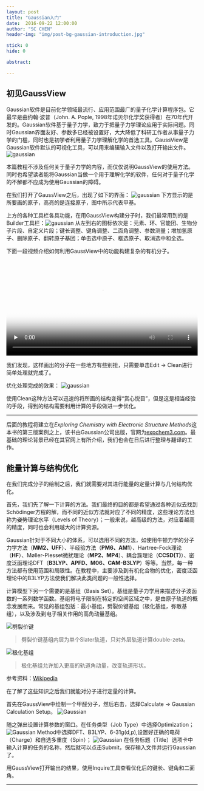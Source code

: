 ```yaml
---
layout: post
title: "Gaussian入门"
date:  2016-09-22 12:00:00
author: "SC CHEN"
header-img: "img/post-bg-gaussian-introduction.jpg"

stick: 0
hide: 0

abstract: 

---
```


<p id="gv-at-first-sight">
</p>

## 初见GaussView

Gaussian软件是目前化学领域最流行、应用范围最广的量子化学计算程序包。它最早是由约翰·波普（John. A. Pople, 1998年诺贝尔化学奖获得者）在70年代开发的。Gaussian软件基于量子力学，致力于把量子力学理论应用于实际问题。同时Gaussian界面友好、参数多已经被设置好，大大降低了科研工作者从事量子力学的门槛，同时也是初学者利用量子力学理解化学的首选工具。GaussView是Gaussian软件默认的可视化工具，可以用来编辑输入文件以及打开输出文件。
​![gaussian](/img/in-post/2016-09-22-gaussian-introduction/1.png)

本篇教程不涉及任何关于量子力学的内容，而仅仅说明GaussView的使用方法。同时也希望读者能将Gaussian当做一个用于理解化学的软件，任何对于量子化学的不解都不应成为使用Gaussian的障碍。

在我们打开了GaussView之后，出现了如下的界面：
​![gaussian](/img/in-post/2016-09-22-gaussian-introduction/2.png)
下方显示的是所要画的原子，高亮的是连接原子，图中所示代表甲基。

上方的各种工具栏各具功能，在用GaussView构建分子时，我们最常用到的是Builder工具栏：
​![gaussian](/img/in-post/2016-09-22-gaussian-introduction/3.png)
从左到右的图标依次是：元素、环、官能团、生物分子片段、自定义片段；键长调整、键角调整、二面角调整、参数测量；增加氢原子、删除原子、翻转原子基团；单击选中原子、框选原子、取消选中和全选。

下面一段视频介绍如何利用GaussView中的功能构建复杂的有机分子。

<video id="video" controls="" preload="none" poster="/img/in-post/2016-09-22-gaussian-introduction/gv.png" width="100%" heigh="100%" src="/img/in-post/2016-09-22-gaussian-introduction/gv.mp4" type="video/mp4">
</video>

我们发现，这样画出的分子在一些地方有些别扭，只需要单击Edit → Clean进行简单处理就完成了。

优化处理完成的效果：
​![gaussian](/img/in-post/2016-09-22-gaussian-introduction/4.png)

使用Clean这种方法可以迅速的将所画的结构变得“赏心悦目”，但是这是相当经验的手段，得到的结构需要利用计算的手段做进一步优化。

<hr />

<p id="energy-calc-geometry-opt">
</p>

后面的教程将建立在<I>Exploring Chemistry with Electronic Structure Methods</I>这本书的第三版案例之上，该书由Gaussian公司出版，官网为[expchem3.com](http://expchem3.com)。最基础的理论背景已经在其官网上有所介绍，我们也会在日后进行整理与翻译的工作。

## 能量计算与结构优化

在我们完成分子的绘制之后，我们就需要对其进行能量的定量计算与几何结构优化。

首先，我们先了解一下计算的方法。我们最终的目的都是希望通过各种近似去找到Schödinger方程的解，而不同的近似方法就对应了不同的精度，这些理论方法也称为<del>姿势</del>理论水平（Levels of Theory）；一般来说，越高级的方法，对应着越高的精度，同时也会利用越大的计算资源。

Gaussian针对于不同大小的体系，可以选用不同的方法，如使用牛顿力学的分子力学方法（<b>MM2、UFF</b>）、半经验方法（<b>PM6、AM1</b>）、Hartree-Fock理论（<b>HF</b>）、Møller-Plesset微扰理论（<b>MP2、MP4</b>）、耦合簇理论（<b>CCSD(T)</b>）、密度泛函理论DFT（<b>B3LYP、APFD、M06、CAM-B3LYP</b>）等等。当然，每一种方法都有使用范围和局限性。在教程中，主要涉及到有机化合物的优化，密度泛函理论中的B3LYP方法使我们解决此类问题的一般性选择。

计算模型下另一个需要的是基组（Basis Set）。基组是量子力学用来描述分子波函数的一系列数学函数。基组将电子限制在特定的空间区域之中，是由原子轨道的概念发展而来。常见的基组包括：最小基组，劈裂价键基组（极化基组，弥散基组），以及涉及到电子相关作用的高角动量基组。

![劈裂价键](/img/in-post/2016-09-22-gaussian-introduction/5.gif)
> 劈裂价键基组内层为单个Slater轨道，只对外层轨道计算double-zeta。

![极化基组](/img/in-post/2016-09-22-gaussian-introduction/6.png)
> 极化基组允许加入更高的轨道角动量，改变轨道形状。

参考资料：[Wikipedia](https://en.wikipedia.org/wiki/Basis_set_(chemistry))

在了解了这些知识之后我们就能对分子进行定量的计算。

首先在GaussView中绘制一个甲醛分子，然后右击，选择Calculate → Gaussian Calculation Setup。
![Gaussian](/img/in-post/2016-09-22-gaussian-introduction/7.png)

随之弹出设置计算参数的窗口。在任务类型（Job Type）中选择Optimization；
![Gaussian](/img/in-post/2016-09-22-gaussian-introduction/8.png)
Method中选择DFT、B3LYP、6-31g(d,p),设置好正确的电荷（Charge）和自选多重度（Spin）；
![Gaussian](/img/in-post/2016-09-22-gaussian-introduction/9.png)
在任务标题（Title）选项卡中输入计算的任务的名称，然后就可以点击Submit，保存输入文件并运行Gaussian了。

用GaussView打开输出的结果，使用Inquire工具查看优化后的键长、键角和二面角。

<hr />

<a name="ts-opt-freq">
</a>




